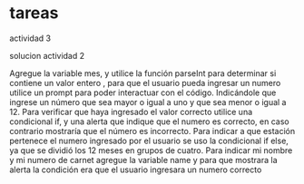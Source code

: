 # tareas
actividad 3

solucion actividad 2

Agregue la variable mes, y utilice la función parseInt para determinar si contiene un valor entero , para que el usuario pueda ingresar un numero utilice un prompt para poder interactuar con el código. Indicándole que ingrese un número que sea mayor o igual a uno y que sea menor o igual a 12.
 Para verificar que haya ingresado el valor correcto utilice una condicional if, y una alerta que indique que el numero es correcto, en caso contrario mostraría que el número es incorrecto.
Para indicar a que estación pertenece el numero ingresado por el usuario se uso  la condicional if else, ya que se dividió los 12 meses en grupos de cuatro.
Para indicar mi nombre y mi numero de carnet agregue la variable name y para que mostrara la alerta la condición era que el usuario ingresara un numero correcto
